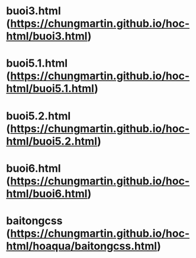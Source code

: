 
# buoi3.html (https://chungmartin.github.io/hoc-html/buoi3.html)
# buoi5.1.html (https://chungmartin.github.io/hoc-html/buoi5.1.html)
# buoi5.2.html (https://chungmartin.github.io/hoc-html/buoi5.2.html)
# buoi6.html (https://chungmartin.github.io/hoc-html/buoi6.html)
# baitongcss (https://chungmartin.github.io/hoc-html/hoaqua/baitongcss.html)
